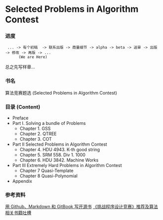 Selected Problems in Algorithm Contest
======

### 进度
     ... -> 有个初稿  -> 联系出版 -> 商量细节 -> alpha -> beta -> 送审 -> 出版 -> 修改 -> 再版 -> ...
          (We are Here)

总之先写样章...

### 书名
算法竞赛题选 (Selected Problems in Algorithm Contest)

### 目录 (Content)

- Preface
- Part I. Solving a bundle of Problems
  + Chapter 1. GSS
  + Chapter 2. QTREE
  + Chapter 3. COT
- Part II Selected Problems in Algorithm Contest
  + Chapter 4. HDU 4943. K-th good string
  + Chapter 5. SRM 558. Div 1. 1000
  + Chapter 6. HDU 3842. Machine Works
- Part III Extremely Hard Problems in Algorithm Contest 
  + Chapter 7 Quasi-Template
  + Chapter 8 Quasi-Polynomial
- Appendix





### 参考资料
[用 Github、Markdown 和 GitBook 写开源书](http://my.oschina.net/waylau/blog/355179)
[《挑战程序设计竞赛》推荐及算法相关书籍吐槽](http://blog.watashi.ws/2382/pccb-etc/)
[](http://user.qzone.qq.com/251815992/blog/1396717742)


